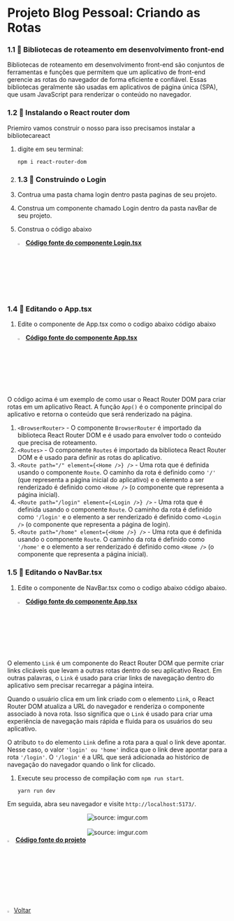 ﻿<h1>Projeto Blog Pessoal: Criando as Rotas</h1>

<h3>1.1 👣 Bibliotecas de roteamento em desenvolvimento front-end </h3>

Bibliotecas de roteamento em desenvolvimento front-end são conjuntos de ferramentas e funções que permitem que um aplicativo de front-end gerencie as rotas do navegador de forma eficiente e confiável. Essas bibliotecas geralmente são usadas em aplicativos de página única (SPA), que usam JavaScript para renderizar o conteúdo no navegador.

<h3>1.2 👣 Instalando o React router dom </h3>

Priemiro vamos construir o nosso para isso precisamos instalar a bibliotecareact

1. digite em seu terminal:

   ```
   npm i react-router-dom
   ```

2. <h3>1.3 👣 Construindo o Login </h3>

1. Contrua uma pasta chama login dentro pasta paginas de seu projeto.

2. Construa um componente chamado Login dentro da pasta navBar de seu projeto.

3. Construa o código abaixo

   <div align="left"><img src="https://i.imgur.com/JACNZiR.png" title="source: imgur.com" width="3%"/> <a href="https://github.com/LucasCapSilva/blog-pessoal-react-2023/blob/react-router-dom/src/paginas/login/Login.tsx" target="_blank"><b>Código fonte do componente Login.tsx</b></a> 

<h3>1.4 👣 Editando o App.tsx </h3>

1. Edite o componente de App.tsx como o codigo abaixo código abaixo

   <div align="left"><img src="https://i.imgur.com/JACNZiR.png" title="source: imgur.com" width="3%"/> <a href="https://github.com/LucasCapSilva/blog-pessoal-react-2023/blob/react-router-dom/src/App.tsx" target="_blank"><b>Código fonte do componente App.tsx</b></a> 

O código acima é um exemplo de como usar o React Router DOM para criar rotas em um aplicativo React. A função `App()` é o componente principal do aplicativo e retorna o conteúdo que será renderizado na página.

1. `<BrowserRouter>` - O componente `BrowserRouter` é importado da biblioteca React Router DOM e é usado para envolver todo o conteúdo que precisa de roteamento.
2. `<Routes>` - O componente `Routes` é importado da biblioteca React Router DOM e é usado para definir as rotas do aplicativo.
3. `<Route path="/" element={<Home />} />` - Uma rota que é definida usando o componente `Route`. O caminho da rota é definido como `'/'` (que representa a página inicial do aplicativo) e o elemento a ser renderizado é definido como `<Home />` (o componente que representa a página inicial).
4. `<Route path="/login" element={<Login />} />` - Uma rota que é definida usando o componente `Route`. O caminho da rota é definido como `'/login'` e o elemento a ser renderizado é definido como `<Login />` (o componente que representa a página de login).
5. `<Route path="/home" element={<Home />} />` - Uma rota que é definida usando o componente `Route`. O caminho da rota é definido como `'/home'` e o elemento a ser renderizado é definido como `<Home />` (o componente que representa a página inicial).

<h3>1.5 👣 Editando o NavBar.tsx </h3>

1. Edite o componente de NavBar.tsx como o codigo abaixo código abaixo.

   <div align="left"><img src="https://i.imgur.com/JACNZiR.png" title="source: imgur.com" width="3%"/> <a href="https://github.com/LucasCapSilva/blog-pessoal-react-2023/blob/react-router-dom/src/components/navbar/Navbar.tsx" target="_blank"><b>Código fonte do componente App.tsx</b></a> 

O elemento `Link` é um componente do React Router DOM que permite criar links clicáveis que levam a outras rotas dentro do seu aplicativo React. Em outras palavras, o `Link` é usado para criar links de navegação dentro do aplicativo sem precisar recarregar a página inteira.

Quando o usuário clica em um link criado com o elemento `Link`, o React Router DOM atualiza a URL do navegador e renderiza o componente associado à nova rota. Isso significa que o `Link` é usado para criar uma experiência de navegação mais rápida e fluida para os usuários do seu aplicativo.

O atributo `to` do elemento `Link` define a rota para a qual o link deve apontar. Nesse caso, o valor `'login' ou 'home'` indica que o link deve apontar para a rota `'/login'`. O `'/login'` é a URL que será adicionada ao histórico de navegação do navegador quando o link for clicado.

1. Execute seu processo de compilação com `npm run start`.

   ```
   yarn run dev
   ```

Em seguida, abra seu navegador e visite `http://localhost:5173/`. 

<div align="center"><img src="https://i.imgur.com/kCjcyGd.png" title="source: imgur.com" /></div>

<br />

<div align="center"><img src="https://i.imgur.com/qHiBZib.png" title="source: imgur.com" /></div>

<div align="left"><img src="https://i.imgur.com/JACNZiR.png" title="source: imgur.com" width="3%"/> <a href="https://github.com/LucasCapSilva/blog-pessoal-react-2023/tree/react-router-dom" target="_blank"><b>Código fonte do projeto</b></a></div>

<br />

<br />


<div align="left"><a href="README.md"><img src="https://i.imgur.com/XMgF3gl.png" title="source: imgur.com" width="3%"/>Voltar</a></div>
